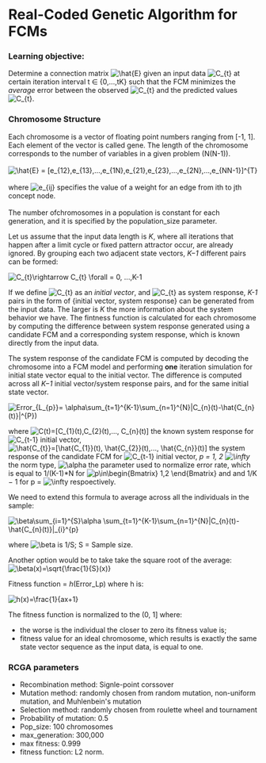 # Real-Coded Genetic Algorithm for FCMs

### Learning objective:

Determine a connection matrix <img src="https://latex.codecogs.com/gif.latex?\hat{E}" title="\hat{E}" /> given an input data <img src="https://latex.codecogs.com/gif.latex?C_{t}" title="C_{t}" /> at certain iteration interval t ∈ {0,...,tK} such that the FCM minimizes the <em>average</em> error between the observed <img src="https://latex.codecogs.com/gif.latex?C_{t}" title="C_{t}" /> and the predicted values <img src="https://latex.codecogs.com/gif.latex?\hat{C}_{t+1}" title="C_{t}" />.
<br>
### Chromosome Structure
Each chromosome is a vector of floating point numbers ranging from [-1, 1]. Each element of the vector is called gene. The length of the chromosome corresponds to the number of variables in a given problem (N(N-1)). 
<br><br>
<img src="https://latex.codecogs.com/gif.latex?\hat{E}&space;=&space;[e_{12},e_{13},...,e_{1N},e_{21},e_{23},...,e_{2N},...,e_{NN-1}]^{T}" title="\hat{E} = [e_{12},e_{13},...,e_{1N},e_{21},e_{23},...,e_{2N},...,e_{NN-1}]^{T}" />
<br><br> 
where <img src="https://latex.codecogs.com/gif.latex?e_{ij}" title="e_{ij}" /> specifies the value of a weight for an edge from ith to jth concept node.
<br><br>
The number ofchromosomes in a population is constant for each generation, and it is specified by the population_size parameter.

Let us assume that the input data length is <em>K</em>, where all iterations that happen after a limit cycle or fixed
pattern attractor occur, are already ignored. By grouping each two adjacent state vectors, <em>K−1</em> different
pairs can be formed:

<img src="https://latex.codecogs.com/gif.latex?C_{t}\rightarrow&space;C_{t}&space;\forall&space;=&space;0,&space;...,K-1" title="C_{t}\rightarrow C_{t} \forall = 0, ...,K-1" />

If we define <img src="https://latex.codecogs.com/gif.latex?C_{t}" title="C_{t}" /> as an <em>initial vector</em>, and <img src="https://latex.codecogs.com/gif.latex?C_{t+1}" title="C_{t}" /> as system response, <em>K-1</em> pairs in the form of {initial vector, system response} can be generated from the input data. The larger is <em>K</em> the more information about the system behavior we have. The fintness function is calculated for each chromosome by computing the difference between system response generated using a candidate FCM and a corresponding system response, which is known directly from the input data. 

The system response of the candidate FCM is computed by decoding the chromosome into a FCM model and performing <b>one</b> iteration simulation for initial state vector equal to the initial vector. The difference is computed across all <em>K−1</em> initial vector/system response pairs, and for the same initial state vector.

<img src="https://latex.codecogs.com/gif.latex?Error_{L_{p}}=&space;\alpha\sum_{t=1}^{K-1}\sum_{n=1}^{N}|C_{n}(t)-\hat{C_{n}(t)}|^{P})" title="Error_{L_{p}}= \alpha\sum_{t=1}^{K-1}\sum_{n=1}^{N}|C_{n}(t)-\hat{C_{n}(t)}|^{P})" />

where <img src="https://latex.codecogs.com/gif.latex?C(t)=[C_{1}(t),C_{2}(t),...,&space;C_{n}(t)]" title="C(t)=[C_{1}(t),C_{2}(t),..., C_{n}(t)]" /> the known system response for <img src="https://latex.codecogs.com/gif.latex?C_{t-1}" title="C_{t-1}" /> initial vector, <img src="https://latex.codecogs.com/gif.latex?\hat{C_{t}}=[\hat{C_{1}}(t),&space;\hat{C_{2}}(t),...,&space;\hat{C_{n}}(t)]" title="\hat{C_{t}}=[\hat{C_{1}}(t), \hat{C_{2}}(t),..., \hat{C_{n}}(t)]" /> the system response of the candidate FCM for <img src="https://latex.codecogs.com/gif.latex?C_{t-1}" title="C_{t-1}" /> initial vector, <em>p = 1, 2 <img src="https://latex.codecogs.com/gif.latex?\infty" title="\infty" /> </em> the norm type, <img src="https://latex.codecogs.com/gif.latex?\alpha" title="\alpha" /> the parameter used to normalize error rate, which is equal to 1/(K-1)*N for  <img src="https://latex.codecogs.com/gif.latex?p\in\begin{Bmatrix}&space;1,2&space;\end{Bmatrix}" title="p\in\begin{Bmatrix} 1,2 \end{Bmatrix}" /> and and 1/K − 1 for p =  <img src="https://latex.codecogs.com/gif.latex?\infty" title="\infty" /> respoectively.


We need to extend this formula to average across all the individuals in the sample:

<img src="https://latex.codecogs.com/gif.latex?\beta\sum_{i=1}^{S}\alpha&space;\sum_{t=1}^{K-1}\sum_{n=1}^{N}|C_{n}(t)-\hat{C_{n}(t)}|_{i}^{p}" title="\beta\sum_{i=1}^{S}\alpha \sum_{t=1}^{K-1}\sum_{n=1}^{N}|C_{n}(t)-\hat{C_{n}(t)}|_{i}^{p}" />

where <img src="https://latex.codecogs.com/gif.latex?\beta" title="\beta" /> is 1/S; S = Sample size.

Another option would be to take take the square root of the average:
<img src="https://latex.codecogs.com/gif.latex?\beta(x)=\sqrt{\frac{1}{S}(x)}" title="\beta(x)=\sqrt{\frac{1}{S}(x)}" />



Fitness function = <em>h</em>(Error_Lp)
where h is:

<img src="https://latex.codecogs.com/gif.latex?h(x)=\frac{1}{ax&plus;1}" title="h(x)=\frac{1}{ax+1}" />

The fitness function is normalized to the (0, 1] where:
* the worse is the individual the closer to zero its fitness value is;
* fitness value for an ideal chromosome, which results is exactly the same state vector sequence as the
input data, is equal to one.

### RCGA parameters

* Recombination method: Signle-point corssover
* Mutation method: randomly chosen from random mutation, non-uniform mutation, and Muhlenbein's mutation
* Selection method: randomly chosen from roulette wheel and tournament
* Probability of mutation: 0.5
* Pop_size: 100 chromosomes 
* max_generation: 300,000
* max fitness: 0.999
* fitness function: L2 norm.

